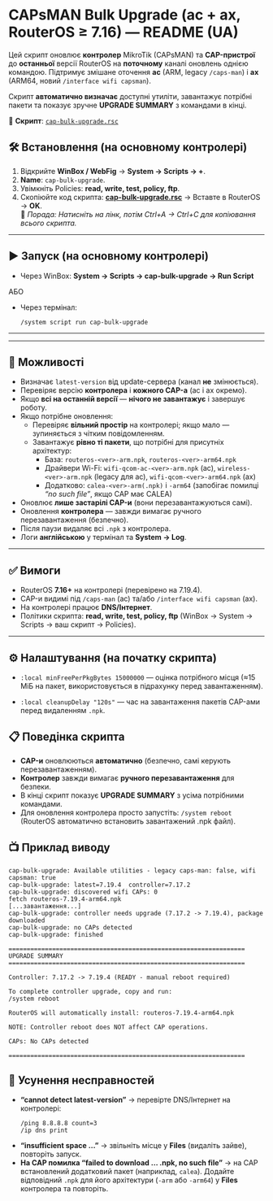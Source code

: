 # CAPsMAN Bulk Upgrade (ac + ax, RouterOS ≥ 7.16) — README (UA)

Цей скрипт оновлює **контролер** MikroTik (CAPsMAN) та **CAP-пристрої** до **останньої** версії RouterOS на **поточному** каналі оновлень однією командою. Підтримує змішане оточення **ac** (ARM, legacy `/caps-man`) і **ax** (ARM64, новий `/interface wifi capsman`).

Скрипт **автоматично визначає** доступні утиліти, завантажує потрібні пакети та показує зручне **UPGRADE SUMMARY** з командами в кінці.

🔗 **Скрипт**: [`cap-bulk-upgrade.rsc`](cap-bulk-upgrade.rsc)

## 🛠 Встановлення (на основному контролері)

1. Відкрийте **WinBox / WebFig** → **System → Scripts → +**.  
2. **Name**: `cap-bulk-upgrade`.  
3. Увімкніть Policies: **read, write, test, policy, ftp**.  
4. Скопіюйте код скрипта: **[cap-bulk-upgrade.rsc](cap-bulk-upgrade.rsc)** → Вставте в RouterOS → **OK**.  
   📝 *Порада: Натисніть на лінк, потім Ctrl+A → Ctrl+C для копіювання всього скрипта.*

---

## ▶️ Запуск (на основному контролері)

- Через WinBox: **System → Scripts → cap-bulk-upgrade → Run Script**  

АБО 

- Через термінал:
   ```rsc
   /system script run cap-bulk-upgrade
   ```

---

---

## 🚀 Можливості

- Визначає `latest-version` від update-сервера (канал **не** змінюється).
- Перевіряє версію **контролера** і **кожного CAP-а** (ac і ax окремо).
- Якщо **всі на останній версії** — **нічого не завантажує** і завершує роботу.
- Якщо потрібне оновлення:
  - Перевіряє **вільний простір** на контролері; якщо мало — зупиняється з чітким повідомленням.
  - Завантажує **рівно ті пакети**, що потрібні для присутніх архітектур:
    - База: `routeros-<ver>-arm.npk`, `routeros-<ver>-arm64.npk`
    - Драйвери Wi-Fi: `wifi-qcom-ac-<ver>-arm.npk` (ac), `wireless-<ver>-arm.npk` (legacy для ac), `wifi-qcom-<ver>-arm64.npk` (ax)
    - Додатково: `calea-<ver>-arm(.npk)` і `-arm64` (запобігає помилці *“no such file”*, якщо CAP має CALEA)
- Оновлює **лише застарілі CAP-и** (вони перезавантажуються самі).
- Оновлення **контролера** — завжди вимагає ручного перезавантаження (безпечно).
- Після паузи видаляє всі `.npk` з контролера.
- Логи **англійською** у термінал та **System → Log**.

---

## ✅ Вимоги

- RouterOS **7.16+** на контролері (перевірено на 7.19.4).
- CAP-и видимі під `/caps-man` (ac) та/або `/interface wifi capsman` (ax).
- На контролері працює **DNS/Інтернет**.
- Політики скрипта: **read, write, test, policy, ftp** (WinBox → System → Scripts → ваш скрипт → Policies).

---

## ⚙️ Налаштування (на початку скрипта)

- `:local minFreePerPkgBytes 15000000` — оцінка потрібного місця (≈15 МіБ на пакет, використовується в підрахунку перед завантаженням).

- `:local cleanupDelay "120s"` — час на завантаження пакетів CAP-ами перед видаленням `.npk`.

## 📋 Поведінка скрипта

- **CAP-и** оновлюються **автоматично** (безпечно, самі керують перезавантаженням).
- **Контролер** завжди вимагає **ручного перезавантаження** для безпеки.
- В кінці скрипт показує **UPGRADE SUMMARY** з усіма потрібними командами.
- Для оновлення контролера просто запустіть: `/system reboot` (RouterOS автоматично встановить завантажений .npk файл).

## 📺 Приклад виводу

```
cap-bulk-upgrade: Available utilities - legacy caps-man: false, wifi capsman: true
cap-bulk-upgrade: latest=7.19.4  controller=7.17.2
cap-bulk-upgrade: discovered wifi CAPs: 0
fetch routeros-7.19.4-arm64.npk
[...завантаження...]
cap-bulk-upgrade: controller needs upgrade (7.17.2 -> 7.19.4), package downloaded
cap-bulk-upgrade: no CAPs detected
cap-bulk-upgrade: finished

=================================================================
UPGRADE SUMMARY
=================================================================

Controller: 7.17.2 -> 7.19.4 (READY - manual reboot required)

To complete controller upgrade, copy and run:
/system reboot

RouterOS will automatically install: routeros-7.19.4-arm64.npk

NOTE: Controller reboot does NOT affect CAP operations.

CAPs: No CAPs detected

=================================================================
```


## 🧰 Усунення несправностей

- **“cannot detect latest-version”** → перевірте DNS/Інтернет на контролері:
   ```rsc
   /ping 8.8.8.8 count=3
   /ip dns print
   ```
- **“insufficient space …”** → звільніть місце у **Files** (видаліть зайве), повторіть запуск.
- **На CAP помилка “failed to download … .npk, no such file”** → на CAP встановлений додатковий пакет (наприклад, `calea`). Додайте відповідний `.npk` для його архітектури (`-arm` або `-arm64`) у **Files** контролера та повторіть.
